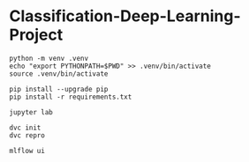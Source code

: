 # Classification-Deep-Learning-Project

```
python -m venv .venv
echo "export PYTHONPATH=$PWD" >> .venv/bin/activate
source .venv/bin/activate

pip install --upgrade pip
pip install -r requirements.txt

jupyter lab

dvc init
dvc repro

mlflow ui
```

